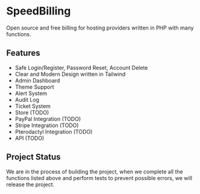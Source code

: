# SpeedBilling
Open source and free billing for hosting providers written in PHP with many functions.

## Features
- Safe Login/Register, Password Reset, Account Delete
- Clear and Modern Design written in Tailwind
- Admin Dashboard
- Theme Support
- Alert System
- Audit Log
- Ticket System
- Store (TODO)
- PayPal Integration (TODO)
- Stripe Integration (TODO)
- Pterodactyl Integration (TODO)
- API (TODO)

## Project Status
We are in the process of building the project, when we complete all the functions listed above and perform tests to prevent possible errors, we will release the project.
